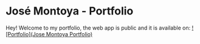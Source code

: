 # José Montoya - Portfolio

Hey! Welcome to my portfolio, the web app is public and it is available on: [![Portfolio](Jose Montoya Portfolio)](https://portfolio-jose-montoya.herokuapp.com/)